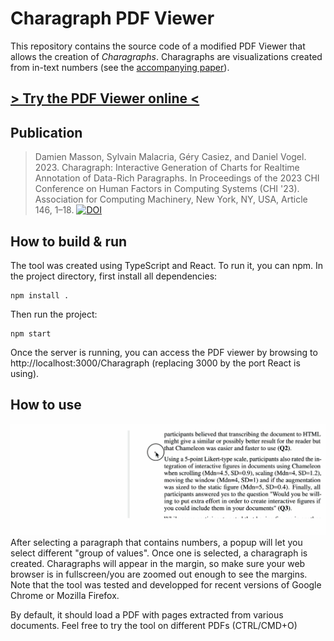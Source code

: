 # Charagraph PDF Viewer
This repository contains the source code of a modified PDF Viewer that allows the creation of _Charagraphs_. Charagraphs are visualizations created from in-text numbers (see the [accompanying paper](https://hal.science/hal-04017629v1/file/Charagraph__CHI2023.pdf)). 

## [> Try the PDF Viewer online <](https://m-damien.github.io/Charagraph/home)


## Publication
> Damien Masson, Sylvain Malacria, Géry Casiez, and Daniel Vogel. 2023. Charagraph: Interactive Generation of Charts for Realtime Annotation of Data-Rich Paragraphs. In Proceedings of the 2023 CHI Conference on Human Factors in Computing Systems (CHI '23). Association for Computing Machinery, New York, NY, USA, Article 146, 1–18. 
[![DOI](https://img.shields.io/badge/doi-10.1145/3544548.3581091-blue)]( https://doi.org/10.1145/3544548.3581091)

## How to build & run
The tool was created using TypeScript and React. To run it, you can npm.
In the project directory, first install all dependencies:
```
npm install .
```

Then run the project:
```
npm start
```

Once the server is running, you can access the PDF viewer by browsing to http://localhost:3000/Charagraph (replacing 3000 by the port React is using).


## How to use
![](public/animations/create_charagraph.gif)
After selecting a paragraph that contains numbers, a popup will let you select different "group of values". Once one is selected, a charagraph is created. Charagraphs will appear in the margin, so make sure your web browser is in fullscreen/you are zoomed out enough to see the margins.
Note that the tool was tested and developped for recent versions of Google Chrome or Mozilla Firefox.


By default, it should load a PDF with pages extracted from various documents. Feel free to try the tool on different PDFs (CTRL/CMD+O)
